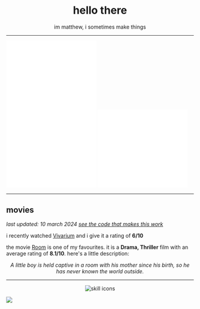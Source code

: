 <div align="center">

  # hello there
  
  im matthew, i sometimes make things

</div>

---

<img width="48%" src="https://raw.githubusercontent.com/matievisthekat/matievisthekat/master/overall-metrics.svg" alt="Overall Metrics" /> <img width="48%" src="https://raw.githubusercontent.com/matievisthekat/matievisthekat/master/recent-metrics.svg" alt="Recent Metrics" />

---

## movies
*last updated: <!--common.timestamp:start-->10 march 2024<!--common.timestamp:end-->
[see the code that makes this work](https://github.com/matievisthekat/matievisthekat/tree/master/movies)*

i recently watched <!--recent.link:start text="recent.title"-->[Vivarium](https://imdb.com/title/tt8368406/ 'imdb page')<!--recent.link:end--> and i give it a rating of **<!--recent.rating:start-->6<!--recent.rating:end-->/10**

the movie <!--favourite.link:start text="favourite.title"-->[Room](https://imdb.com/title/tt3170832/?ref_=ttls_li_i 'imdb page')<!--favourite.link:end--> is one of my favourites. it is a **<!--favourite.genre:start-->Drama, Thriller<!--favourite.genre:end-->** film with an average rating of **<!--favourite.avgRating:start-->8.1<!--favourite.avgRating:end-->/10**. here's a little description:

<div align="center">

  *<!--favourite.desc:start-->A little boy is held captive in a room with his mother since his birth, so he has never known the world outside.<!--favourite.desc:end-->*
  
</div>

---

<div align="center">
     <img src="https://skillicons.dev/icons?perline=10&i=cloudflare,netlify,heroku,figma,electron,sass,emotion,css,html,dart,flutter,deno,express,svelte,react,nextjs,ts,js,nodejs,ruby,rails,rust,linux,git,vim,vscode,nginx,mongodb,mysql,postgres" alt="skill icons" />
</div>

![](https://hit.yhype.me/github/profile?user_id=45036977)
